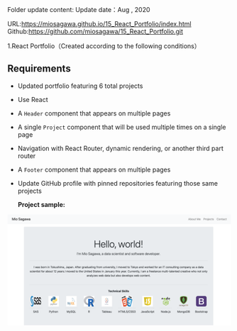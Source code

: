 Folder update content:
Update date：Aug , 2020

URL:https://miosagawa.github.io/15_React_Portfolio/index.html
Github:https://github.com/miosagawa/15_React_Portfolio.git

1.React Portfolio（Created according to the following conditions）

## Requirements

* Updated portfolio featuring 6 total projects

* Use React

* A `Header` component that appears on multiple pages

* A single `Project` component that will be used multiple times on a single page 

* Navigation with React Router, dynamic rendering, or another third part router

* A `Footer` component that appears on multiple pages

* Update GitHub profile with pinned repositories featuring those same projects

    __Project sample:__

![sample](sample.png)
